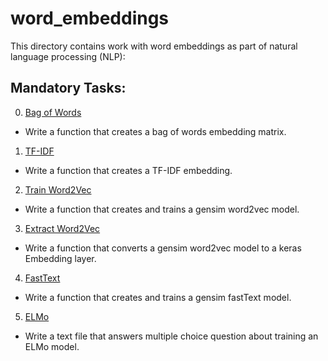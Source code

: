# word_embeddings
This directory contains work with word embeddings as part of natural language processing (NLP):

## Mandatory Tasks:
0. [Bag of Words](/supervised_learning/word_embeddings/0-bag_of_words.py)
* Write a function that creates a bag of words embedding matrix.
1. [TF-IDF](/supervised_learning/word_embeddings/1-tf_idf.py)
* Write a function that creates a TF-IDF embedding.
2. [Train Word2Vec](/supervised_learning/word_embeddings/2-word2vec.py)
* Write a function that creates and trains a gensim word2vec model.
3. [Extract Word2Vec](/supervised_learning/word_embeddings/3-gensim_to_keras.py)
* Write a function that converts a gensim word2vec model to a keras Embedding layer.
4. [FastText](/supervised_learning/word_embeddings/4-fasttext.py)
* Write a function that creates and trains a gensim fastText model.
5. [ELMo](/supervised_learning/word_embeddings/5-elmo.py)
* Write a text file that answers multiple choice question about training an ELMo model.
